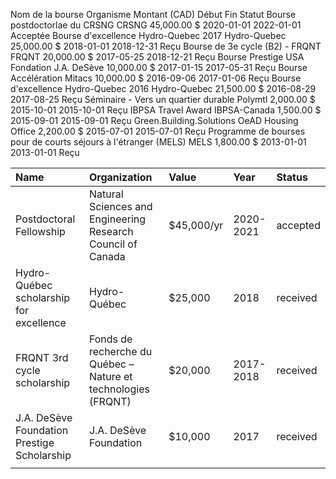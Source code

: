 

Nom de la bourse	Organisme	Montant (CAD)	Début	Fin	Statut
Bourse postdoctorlae du CRSNG	CRSNG	45,000.00 $	2020-01-01	2022-01-01	Acceptée
Bourse d'excellence Hydro-Quebec 2017	Hydro-Quebec	25,000.00 $	2018-01-01	2018-12-31	Reçu
Bourse de 3e cycle (B2) - FRQNT	FRQNT	20,000.00 $	2017-05-25	2018-12-21	Reçu
Bourse Prestige USA	Fondation J.A. DeSève	10,000.00 $	2017-01-15	2017-05-31	Reçu
Bourse Accélération	Mitacs	10,000.00 $	2016-09-06	2017-01-06	Reçu
Bourse d'excellence Hydro-Quebec 2016	Hydro-Quebec	21,500.00 $	2016-08-29	2017-08-25	Reçu
Séminaire - Vers un quartier durable	Polymtl	2,000.00 $	2015-10-01	2015-10-01	Reçu
IBPSA Travel Award	IBPSA-Canada	1,500.00 $	2015-09-01	2015-09-01	Reçu
Green.Building.Solutions	OeAD Housing Office	2,200.00 $	2015-07-01	2015-07-01	Reçu
Programme de bourses pour de courts séjours à l'étranger (MELS)	MELS	1,800.00 $	2013-01-01	2013-01-01	Reçu


| Name                                        | Organization                                                  | Value      | Year      | Status   |
|:--------------------------------------------|:--------------------------------------------------------------|:-----------|:----------|:---------|
| Postdoctoral Fellowship                     | Natural Sciences and Engineering Research Council of Canada   | $45,000/yr | 2020-2021 | accepted |
| Hydro-Québec scholarship for excellence     | Hydro-Québec                                                  | $25,000    | 2018      | received |
| FRQNT 3rd cycle scholarship                 | Fonds de recherche du Québec – Nature et technologies (FRQNT) | $20,000    | 2017-2018 | received |
| J.A. DeSève Foundation Prestige Scholarship | J.A. DeSève Foundation                                        | $10,000    | 2017      | received |
|                                             |                                                               |            |           |          |

